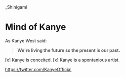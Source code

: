  _Shinigami
 
 # Mind of Kanye
 As Kanye West said:

> **We're living the future so
> the present is our past.**


[x] Kanye is conceited.
[x] Kanye is a spontanious artist.

https://twitter.com/KanyeOfficiaI

